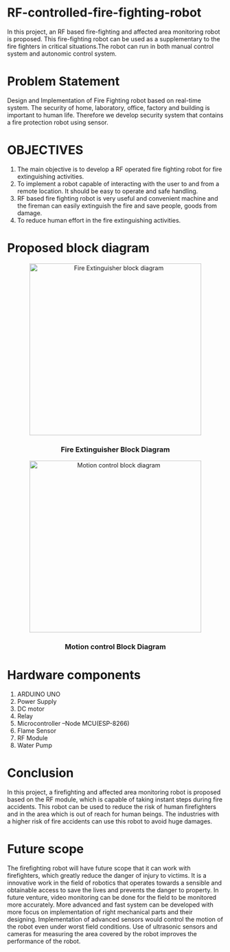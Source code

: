 # RF-controlled-fire-fighting-robot
In this project, an RF based fire-fighting and affected area monitoring robot is proposed. This fire-fighting robot can be used as a supplementary to the fire fighters in critical situations.The robot can run in both manual control system and autonomic control system.
# Problem Statement
Design and Implementation of Fire Fighting robot based on real-time system. The security of home, laboratory, office, factory and building is important to human life. Therefore we develop security  system  that contains a fire protection robot using sensor.
# OBJECTIVES
1. The main objective is to develop a RF operated fire fighting robot for fire extinguishing activities.
2. To implement a robot capable of interacting with the user to and from a remote location. It should be easy to operate and safe handling.
3. RF based fire fighting robot is very useful and convenient machine and the fireman can easily extinguish the fire and save people, goods from damage.
4. To reduce human effort in the fire extinguishing activities.
# Proposed block diagram
<div align="center">
  <img src="https://github.com/user-attachments/assets/82606148-2706-484a-be8d-913cb2adcb26" alt="Fire Extinguisher block diagram" width="400">
  <h3>Fire Extinguisher Block Diagram</h3>
</div>
<div align="center">
  <img src="https://github.com/user-attachments/assets/45ed3ce0-ca4b-4012-b7ff-03f28b71a9b9" alt="Motion control block diagram" width="400">
  <h3>Motion control Block Diagram</h3>
</div>

# Hardware components

1. ARDUINO UNO
2. Power Supply
3. DC motor
4. Relay
5. Microcontroller –Node MCU(ESP-8266)
6. Flame Sensor
7. RF Module
8. Water Pump

# Conclusion
In this project, a firefighting and affected area monitoring robot is proposed based on the RF module, which is capable of taking instant steps  during fire accidents. This robot can be used to reduce the risk of human firefighters and in the area which is out of reach for human beings. The industries with a higher risk of fire accidents can use this robot to avoid huge damages. 

# Future scope
The firefighting robot will have future scope that it can work with firefighters, which   greatly reduce the danger of injury to victims. It is a innovative work in the field of robotics that operates towards a sensible and obtainable access to save the lives and prevents the danger to property.
In future venture, video monitoring can be done for the field to be monitored more accurately. More advanced and fast system can be developed with more focus on implementation of right mechanical parts and their designing. Implementation of advanced sensors would control the motion of the robot even under worst field conditions. Use of ultrasonic sensors and cameras for measuring the area covered by the robot improves the performance of the robot.

